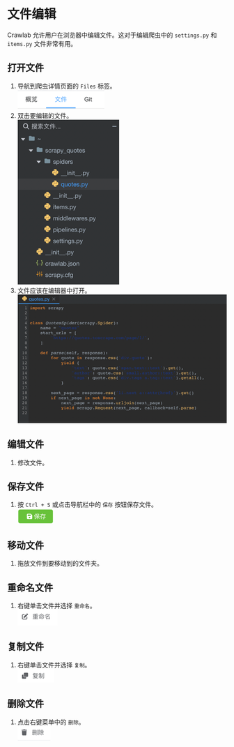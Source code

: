 # 文件编辑

Crawlab 允许用户在浏览器中编辑文件。这对于编辑爬虫中的 `settings.py` 和 `items.py` 文件非常有用。

## 打开文件

1. 导航到爬虫详情页面的 `Files` 标签。 <br/>![files-tab](./img/files-tab.png)
2. 双击要编辑的文件。 <br/>![files-sidebar](./img/files-sidebar.png)
3. 文件应该在编辑器中打开。 <br/>![file-editor](./img/file-editor.png)

## 编辑文件

1. 修改文件。

## 保存文件

1. 按 `Ctrl + S` 或点击导航栏中的 `保存` 按钮保存文件。 <br/>![save-btn](./img/save-btn.png)

## 移动文件

1. 拖放文件到要移动到的文件夹。

## 重命名文件

1. 右键单击文件并选择 `重命名`。 <br/>![rename](./img/rename.png)

## 复制文件

1. 右键单击文件并选择 `复制`。 <br/>![duplicate](./img/duplicate.png)

## 删除文件

1. 点击右键菜单中的 `删除`。 <br/>![delete-file](./img/delete-file.png)
